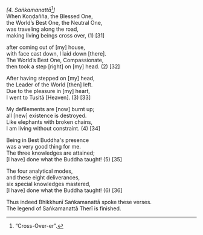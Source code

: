 *\[4. Saṅkamanattā*[^1]*\]*  
When Koṇḍañña, the Blessed One,  
the World’s Best One, the Neutral One,  
was traveling along the road,  
making living beings cross over, (1) \[31\]

after coming out of \[my\] house,  
with face cast down, I laid down \[there\].  
The World’s Best One, Compassionate,  
then took a step \[right\] on \[my\] head. (2) \[32\]

After having stepped on \[my\] head,  
the Leader of the World \[then\] left.  
Due to the pleasure in \[my\] heart,  
I went to Tusitā \[Heaven\]. (3) \[33\]

My defilements are \[now\] burnt up;  
all \[new\] existence is destroyed.  
Like elephants with broken chains,  
I am living without constraint. (4) \[34\]

Being in Best Buddha's presence  
was a very good thing for me.  
The three knowledges are attained;  
\[I have\] done what the Buddha taught! (5) \[35\]

The four analytical modes,  
and these eight deliverances,  
six special knowledges mastered,  
\[I have\] done what the Buddha taught! (6) \[36\]

Thus indeed Bhikkhunī Saṅkamanattā spoke these verses.  
The legend of Saṅkamanattā Therī is finished.

[^1]: “Cross-Over-er”.
